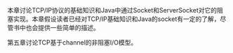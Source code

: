 本章讨论TCP/IP协议的基础知识和Java中通过Socket和ServerSocket对它的阻塞实现。本章假设读者已经对TCP/IP基础知识和Java的socket有一定的了解，尽管书中也会提供一些简单的描述。

第五章讨论TCP基于channel的非阻塞I/O模型。